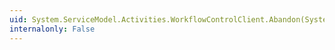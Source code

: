 ```yaml
---
uid: System.ServiceModel.Activities.WorkflowControlClient.Abandon(System.Guid)
internalonly: False
---
```

